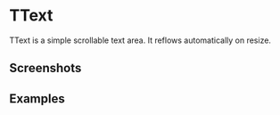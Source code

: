 TText
=====

TText is a simple scrollable text area. It reflows automatically on resize.

Screenshots
-----------

Examples
--------
